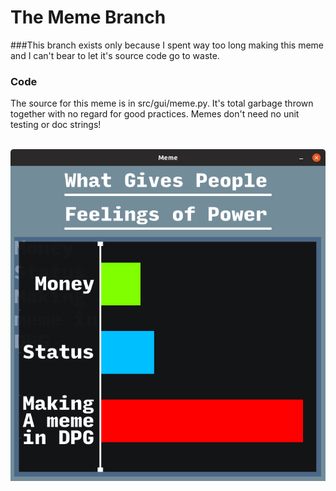 # The Meme Branch

###This branch exists only because I spent way too long making this meme and I can't bear to let it's source code go to waste.
### Code
The source for this meme is in src/gui/meme.py. It's total garbage thrown together with no regard for good practices. Memes don't need no unit testing or doc strings!
<br/>
<br/>

![Power meme](repo_resources/Feelings%20of%20Power%20meme.png)

